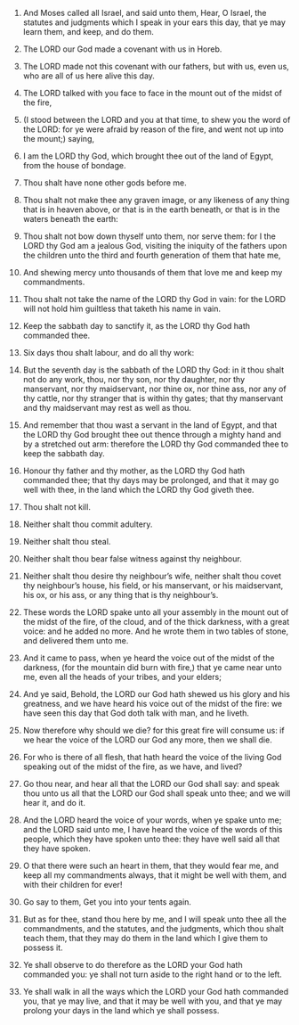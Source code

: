 1. And Moses called all Israel, and said unto them, Hear, O Israel,
the statutes and judgments which I speak in your ears this day, that
ye may learn them, and keep, and do them.

2. The LORD our God made a covenant with us in Horeb.

3. The LORD made not this covenant with our fathers, but with us,
even us, who are all of us here alive this day.

4. The LORD talked with you face to face in the mount out of the
midst of the fire,

5. (I stood between the LORD and you at that time,
to shew you the word of the LORD: for ye were afraid by reason of the
fire, and went not up into the mount;) saying,

6. I am the LORD thy
God, which brought thee out of the land of Egypt, from the house of
bondage.

7. Thou shalt have none other gods before me.

8. Thou shalt not make thee any graven image, or any likeness of any
thing that is in heaven above, or that is in the earth beneath, or
that is in the waters beneath the earth:

9. Thou shalt not bow down
thyself unto them, nor serve them: for I the LORD thy God am a jealous
God, visiting the iniquity of the fathers upon the children unto the
third and fourth generation of them that hate me,

10. And shewing
mercy unto thousands of them that love me and keep my commandments.

11. Thou shalt not take the name of the LORD thy God in vain: for the
LORD will not hold him guiltless that taketh his name in vain.

12. Keep the sabbath day to sanctify it, as the LORD thy God hath
commanded thee.

13. Six days thou shalt labour, and do all thy work:

14. But the
seventh day is the sabbath of the LORD thy God: in it thou shalt not
do any work, thou, nor thy son, nor thy daughter, nor thy manservant,
nor thy maidservant, nor thine ox, nor thine ass, nor any of thy
cattle, nor thy stranger that is within thy gates; that thy manservant
and thy maidservant may rest as well as thou.

15. And remember that thou wast a servant in the land of Egypt, and
that the LORD thy God brought thee out thence through a mighty hand
and by a stretched out arm: therefore the LORD thy God commanded thee
to keep the sabbath day.

16. Honour thy father and thy mother, as the LORD thy God hath
commanded thee; that thy days may be prolonged, and that it may go
well with thee, in the land which the LORD thy God giveth thee.

17. Thou shalt not kill.

18. Neither shalt thou commit adultery.

19. Neither shalt thou steal.

20. Neither shalt thou bear false witness against thy neighbour.

21. Neither shalt thou desire thy neighbour’s wife, neither shalt
thou covet thy neighbour’s house, his field, or his manservant, or his
maidservant, his ox, or his ass, or any thing that is thy neighbour’s.

22. These words the LORD spake unto all your assembly in the mount
out of the midst of the fire, of the cloud, and of the thick darkness,
with a great voice: and he added no more. And he wrote them in two
tables of stone, and delivered them unto me.

23. And it came to pass, when ye heard the voice out of the midst of
the darkness, (for the mountain did burn with fire,) that ye came near
unto me, even all the heads of your tribes, and your elders;

24. And
ye said, Behold, the LORD our God hath shewed us his glory and his
greatness, and we have heard his voice out of the midst of the fire:
we have seen this day that God doth talk with man, and he liveth.

25. Now therefore why should we die? for this great fire will consume
us: if we hear the voice of the LORD our God any more, then we shall
die.

26. For who is there of all flesh, that hath heard the voice of the
living God speaking out of the midst of the fire, as we have, and
lived?

27. Go thou near, and hear all that the LORD our God shall
say: and speak thou unto us all that the LORD our God shall speak unto
thee; and we will hear it, and do it.

28. And the LORD heard the voice of your words, when ye spake unto
me; and the LORD said unto me, I have heard the voice of the words of
this people, which they have spoken unto thee: they have well said all
that they have spoken.

29. O that there were such an heart in them, that they would fear me,
and keep all my commandments always, that it might be well with them,
and with their children for ever!

30. Go say to them, Get you into
your tents again.

31. But as for thee, stand thou here by me, and I will speak unto
thee all the commandments, and the statutes, and the judgments, which
thou shalt teach them, that they may do them in the land which I give
them to possess it.

32. Ye shall observe to do therefore as the LORD your God hath
commanded you: ye shall not turn aside to the right hand or to the
left.

33. Ye shall walk in all the ways which the LORD your God hath
commanded you, that ye may live, and that it may be well with you, and
that ye may prolong your days in the land which ye shall possess.